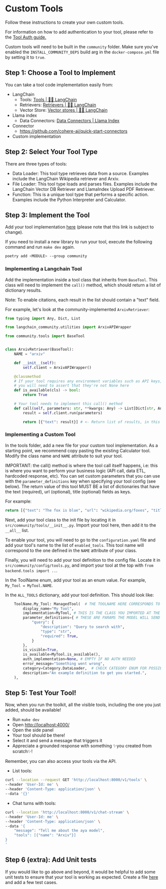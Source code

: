 # Custom Tools
Follow these instructions to create your own custom tools.

For information on how to add authentication to your tool, please refer to the [Tool Auth guide.](/docs/custom_tool_guides/tool_auth_guide.md)

Custom tools will need to be built in the `community` folder. Make sure you've enabled the `INSTALL_COMMUNITY_DEPS` build arg in the `docker-compose.yml` file by setting it to `true`.

## Step 1: Choose a Tool to Implement

You can take a tool code implementation easily from: 

- LangChain
    - Tools: [Tools | 🦜️🔗 LangChain](https://python.langchain.com/docs/integrations/tools/)
    - Retrievers: [Retrievers | 🦜️🔗 LangChain](https://python.langchain.com/docs/integrations/retrievers/)
    - Vector Store: [Vector stores | 🦜️🔗 LangChain](https://python.langchain.com/docs/integrations/vectorstores/)
- Llama index
    - Data Connectors: [Data Connectors | Llama Index](https://docs.llamaindex.ai/en/v0.9.48/api_reference/readers.html)
- Connector
    - https://github.com/cohere-ai/quick-start-connectors
- Custom implementation

## Step 2: Select Your Tool Type

There are three types of tools:

- Data Loader: This tool type retrieves data from a source. Examples include the LangChain Wikipedia retriever and Arxiv.
- File Loader: This tool type loads and parses files. Examples include the LangChain Vector DB Retriever and LlamaIndex Upload PDF Retriever.
- Function: This is a unique tool type that performs a specific action. Examples include the Python Interpreter and Calculator.

## Step 3: Implement the Tool

Add your tool implementation [here](https://github.com/cohere-ai/cohere-toolkit/tree/main/src/community/tools) (please note that this link is subject to change).

If you need to install a new library to run your tool, execute the following command and run `make dev` again.

```bash
poetry add <MODULE> --group community
```
### Implementing a Langchain Tool

Add the implementation inside a tool class that inherits from `BaseTool`. This class will need to implement the `call()` method, which should return a list of dictionary results.

Note: To enable citations, each result in the list should contain a "text" field.

For example, let's look at the community-implemented `ArxivRetriever`:

```python
from typing import Any, Dict, List

from langchain_community.utilities import ArxivAPIWrapper

from community.tools import BaseTool


class ArxivRetriever(BaseTool):
    NAME = "arxiv"

    def __init__(self):
        self.client = ArxivAPIWrapper()

    @classmethod
    # If your tool requires any environment variables such as API keys,
    # you will need to assert that they're not None here
    def is_available(cls) -> bool:
        return True

    # Your tool needs to implement this call() method
    def call(self, parameters: str, **kwargs: Any) -> List[Dict[str, Any]]:
        result = self.client.run(parameters)

        return [{"text": result}] # <- Return list of results, in this case there is only one
```

### Implementing a Custom Tool

In the tools folder, add a new file for your custom tool implementation. As a starting point, we recommend copy pasting the existing Calculator tool. Modify the class name and `NAME` attribute to suit your tool.

IMPORTANT: the call() method is where the tool call itself happens, i.e: this is where you want to perform your business logic (API call, data ETL, hardcoded response, etc). You can set custom parameters that you can use with the `parameter_definitions` key when specifying your tool config (see below). The return value of this tool MUST BE a list of dictionaries that have the text (required), url (optional), title (optional) fields as keys.

For example:
```python
return [{"text": "The fox is blue", "url": "wikipedia.org/foxes", "title": "Color of foxes"}, {..}, {..}]
```

Next, add your tool class to the init file by locating it in `src/community/tools/__init__.py`. Import your tool here, then add it to the `__all__` list.

To enable your tool, you will need to go to the `configuration.yaml` file and add your tool's name to the list of `enabled_tools`. This tool name will correspond to the one defined in the `NAME` attribute of your class.

Finally, you will need to add your tool definition to the config file. Locate it in `src/community/config/tools.py`, and import your tool at the top with `from backend.tools import ..`. 

In the ToolName enum, add your tool as an enum value. For example, `My_Tool = MyTool.NAME`.

In the `ALL_TOOLS` dictionary, add your tool definition. This should look like:

```python
    ToolName.My_Tool: ManagedTool(  # THE TOOLNAME HERE CORRESPONDS TO THE ENUM YOU DEFINED EARLIER
        display_name="My Tool",
        implementation=MyTool, # THIS IS THE CLASS YOU IMPORTED AT THE TOP
        parameter_definitions={ # THESE ARE PARAMS THE MODEL WILL SEND TO YOUR TOOL, ADJUST AS NEEDED
            "query": {
                "description": "Query to search with",
                "type": "str",
                "required": True,
            }
        },
        is_visible=True, 
        is_available=MyTool.is_available(), 
        auth_implementation=None, # EMPTY IF NO AUTH NEEDED
        error_message="Something went wrong",
        category=Category.DataLoader,  # CHECK CATEGORY ENUM FOR POSSIBLE VALUES
        description="An example definition to get you started.",
    ),
```


## Step 5: Test Your Tool!

Now, when you run the toolkit, all the visible tools, including the one you just added, should be available!

- Run `make dev`
- Open [http://localhost:4000/](http://localhost:4000/)
- Open the side panel
- Your tool should be there!
- Select it and send a message that triggers it
- Appreciate a grounded response with something ✨you created from scratch✨!

Remember, you can also access your tools via the API.

- List tools:

```bash
curl --location --request GET 'http://localhost:8000/v1/tools' \
--header 'User-Id: me' \
--header 'Content-Type: application/json' \
--data '{}'
```

- Chat turns with tools:

```bash
curl --location 'http://localhost:8000/v1/chat-stream' \
--header 'User-Id: me' \
--header 'Content-Type: application/json' \
--data '{
    "message": "Tell me about the aya model",
    "tools": [{"name": "Arxiv"}]
}
'
```

## Step 6 (extra): Add Unit tests

If you would like to go above and beyond, it would be helpful to add some unit tests to ensure that your tool is working as expected. Create a file [here](https://github.com/cohere-ai/cohere-toolkit/tree/main/src/community/tests/tools) and add a few test cases.
